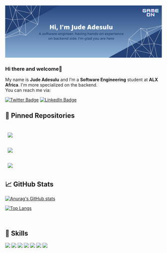 ![](https://raw.githubusercontent.com/Jude-adesulu/Jude-adesulu/main/img.png)
### Hi there and welcome👋

My name is **Jude Adesulu** and I’m a **Software Engineering** student at **ALX Africa**. I'm more specialized on the backend. <br >
You can reach me via:

[![Twitter Badge](https://img.shields.io/badge/Twitter-Profile-informational?style=for-the-badge&logo=twitter&logoColor=1CA2F1&color=1CA2F1)](https://twitter.com/kvnq_jude)
[![LinkedIn Badge](https://img.shields.io/badge/LinkedIn-Profile-informational?style=for-the-badge&logo=linkedin&logoColor=0D76A8&color=0D76A8)](https://www.linkedin.com/in/jude-adesulu)

## 📌 Pinned Repositories

<br>

<a href="https://github.com/jude-adesulu/simple_shell">
  <img align="center" style="margin:0.5rem" src="https://github-readme-stats.vercel.app/api/pin/?username=jude-adesulu&repo=simple_shell&title_color=ffffff&text_color=c9cacc&icon_color=4AB197&bg_color=1A2B34" />
</a>

<br>

<br>

<a href="https://github.com/jude-adesulu/nestjs_practice">
  <img align="center" style="margin:0.5rem" src="https://github-readme-stats.vercel.app/api/pin/?username=jude-adesulu&repo=nestjs_practice&title_color=ffffff&text_color=c9cacc&icon_color=4AB197&bg_color=1A2B34" />
</a>

<br>

<br>

<a href="https://github.com/jude-adesulu/printf">
  <img align="center" style="margin:0.5rem" src="https://github-readme-stats.vercel.app/api/pin/?username=jude-adesulu&repo=printf&title_color=ffffff&text_color=c9cacc&icon_color=4AB197&bg_color=1A2B34" />
</a>

<br>

## &#x1f4c8; GitHub Stats

[![Anurag's GitHub stats](https://github-readme-stats.vercel.app/api?username=jude-adesulu)](https://github.com/anuraghazra/github-readme-stats)

[![Top Langs](https://github-readme-stats.vercel.app/api/top-langs/?username=jude-adesulu&&show_icons=true&theme=radical&layout=compact)](https://github.com/jude-adesulu/github-readme-stats)

<br>

## 💼 Skills

![](https://img.shields.io/badge/Code-JavaScript-informational?style=for-the-badge&logo=JavaScript&logoColor=f7df1e&color=f0db4f)
![](https://img.shields.io/badge/Code-C-informational?style=for-the-badge&logo=c&logoColor=white&color=02009c)
![](https://img.shields.io/badge/Code-Python-informational?style=for-the-badge&logo=python&logoColor=white&color=4584b6)
![](https://img.shields.io/badge/Code-MongoDB-informational?style=for-the-badge&logo=MongoDB&logoColor=white&color=589636)
![](https://img.shields.io/badge/Code-MySQL-informational?style=for-the-badge&logo=MySQL&logoColor=white&color=00758f)
![](https://img.shields.io/badge/Tools-Postman-informational?style=for-the-badge&logo=Postman&logoColor=white&color=EF5B25)
![](https://img.shields.io/badge/Tools-GitHub-informational?style=for-the-badge&logo=GitHub&logoColor=white&color=24292e)

<br>
